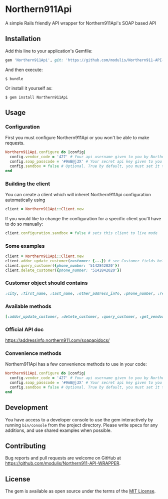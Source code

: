 # Northern911Api

A simple Rails friendly API wrapper for Northern911Api's SOAP based API

## Installation

Add this line to your application's Gemfile:

```ruby
gem 'Northern911Api', git: 'https://github.com/modulis/Northern911-API-WRAPPER.git'
```

And then execute:

    $ bundle

Or install it yourself as:

    $ gem install Northern911Api

## Usage
### Configuration
First you must configure Northern911Api or you won't be able to make requests.
```ruby
Northern911Api.configure do |config|
  config.vendor_code = '427' # Your api username given to you by Northern911Api
  config.soap_passcode = '#9mB@j3X' # Your secret api key given to you by Northern911Api
  config.sandbox = false # Optional. True by default, you must set it to live manually.
end
```

### Building the client
You can create a client which will inheret Northern911Api configuration automatically using
```ruby
client = Northern911Api::Client.new
```

If you would like to change the configuration for a specific client you'll have to do so manually:
```ruby
client.configuration.sandbox = false # sets this client to live mode
```

### Some examples
```ruby
client = Northern911Api::Client.new
client.addor_update_customer(customer: {...}) # see Customer fields below
client.query_customer({phone_number: '5142842020'})
client.delete_customer({phone_number: '5142842020'})
```

### Customer object should contains
```ruby
:city, :first_name, :last_name, :other_address_info, :phone_number, :realm_id, :postal_code_zip, :province_state, :street_name, :street_number, :suite_apt
```

### Available methods
```ruby
[:addor_update_customer, :delete_customer, :query_customer, :get_vendor_dump_url, :verify_customer]
```

### Official API doc
https://addressinfo.northern911.com/soapapidocs/


### Convenience methods
Northern911Api has a few convenience methods to use in your code:
```ruby
Northern911Api.configure do |config|
  config.vendor_code = '427' # Your api username given to you by Northern911Api
  config.soap_passcode = '#9mB@j3X' # Your secret api key given to you by Northern911Api
  config.sandbox = false # Optional. True by default, you must set it to live manually.
end
```

## Development

You have access to a developer console to use the gem interactively by running `bin/console` from the project directory.
Please write specs for any additions, and use shared examples when possible.

## Contributing

Bug reports and pull requests are welcome on GitHub at https://github.com/modulis/Northern911-API-WRAPPER.


## License

The gem is available as open source under the terms of the [MIT License](http://opensource.org/licenses/MIT).
